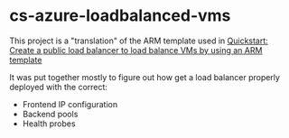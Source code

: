 # cs-azure-loadbalanced-vms
This project is a "translation" of the ARM template used in [Quickstart: Create a public load balancer to load balance VMs by using an ARM template](https://learn.microsoft.com/en-us/azure/load-balancer/quickstart-load-balancer-standard-public-template)

It was put together mostly to figure out how get a load balancer properly deployed with the correct:
- Frontend IP configuration
- Backend pools
- Health probes
